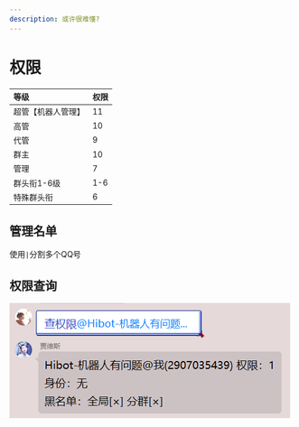 ```yaml
---
description: 或许很难懂?
---
```


# 权限

| 等级 | 权限 |
| :--- | :--- |
| 超管【机器人管理】 | 11 |
| 高管 | 10 |
| 代管 | 9 |
| 群主 | 10 |
| 管理 | 7 |
| 群头衔1-6级 | 1-6 |
| 特殊群头衔 | 6 |

##  管理名单

使用`|`分割多个QQ号

## 权限查询

![](../../.gitbook/assets/image%20%2850%29.png)

